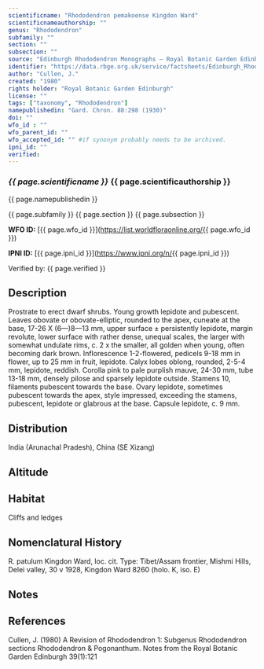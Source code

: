 ```yaml
---
scientificname: "Rhododendron pemakoense Kingdon Ward"
scientificnameauthorship: ""
genus: "Rhododendron"
subfamily: ""
section: ""
subsection: ""
source: "Edinburgh Rhododendron Monographs – Royal Botanic Garden Edinburgh"
identifier: "https://data.rbge.org.uk/service/factsheets/Edinburgh_Rhododendron_Monographs.xhtml"
author: "Cullen, J."
created: "1980"
rights holder: "Royal Botanic Garden Edinburgh"
license: ""
tags: ["taxonomy", "Rhododendron"]
namepublishedin: "Gard. Chron. 88:298 (1930)"
doi: ""
wfo_id : ""
wfo_parent_id: ""
wfo_accepted_id: "" #if synonym probably needs to be archived.                      
ipni_id: ""
verified:
---
```

### _{{ page.scientificname }}_ {{ page.scientificauthorship }}
 {{ page.namepublishedin }}

{{ page.subfamily }} {{ page.section }} {{ page.subsection }}

**WFO ID:** [{{ page.wfo_id }}](https://list.worldfloraonline.org/{{ page.wfo_id }})

**IPNI ID:** [{{ page.ipni_id }}](https://www.ipni.org/n/{{ page.ipni_id }})

Verified by: {{ page.verified }}



## Description
Prostrate to erect dwarf shrubs. Young growth lepidote and pubescent. Leaves obovate or obovate-elliptic, rounded to the apex, cuneate at the base, 17-26 X (6—)8—13 mm, upper surface ± persistently lepidote, margin revolute, lower surface with rather dense, unequal scales, the larger with somewhat undulate rims, c. 2 x the smaller, all golden when young, often becoming dark brown. Inflorescence 1-2-flowered, pedicels 9-18 mm in flower, up to 25 mm in fruit, lepidote. Calyx lobes oblong, rounded, 2-5-4 mm, lepidote, reddish. Corolla pink to pale purplish mauve, 24-30 mm, tube 13-18 mm, densely pilose and sparsely lepidote outside. Stamens 10, filaments pubescent towards the base. Ovary lepidote, sometimes pubescent towards the apex, style impressed, exceeding the stamens, pubescent, lepidote or glabrous at the base. Capsule lepidote, c. 9 mm.

## Distribution
India (Arunachal Pradesh), China (SE Xizang)

## Altitude


## Habitat
Cliffs and ledges

## Nomenclatural History
R. patulum Kingdon Ward, loc. cit. Type: Tibet/Assam frontier, Mishmi Hills, Delei valley, 30 v 1928, Kingdon Ward 8260 (holo. K, iso. E)
                       
## Notes


## References

Cullen, J. (1980) A Revision of Rhododendron 1: Subgenus Rhododendron sections Rhododendron & Pogonanthum. Notes from the Royal Botanic Garden Edinburgh 39(1):121
